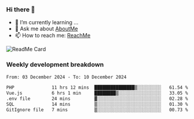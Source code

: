 ### Hi there 👋

- 🌱 I’m currently learning ...
- 💬 Ask me about [AboutMe](https://www.itzcy.com/about)
- 📫 How to reach me: [ReachMe](https://www.itzcy.com/about)

![ReadMe Card](https://github-readme-stats-ten-gilt.vercel.app/api?username=SuperChenYun&show_icons=true&title_color=fff&icon_color=79ff97&text_color=9f9f9f&bg_color=151515&hide_border=true)

### Weekly development breakdown
<!--START_SECTION:waka-->

```txt
From: 03 December 2024 - To: 10 December 2024

PHP              11 hrs 12 mins  ███████████████▒░░░░░░░░░   61.54 %
Vue.js           6 hrs 1 min     ████████▒░░░░░░░░░░░░░░░░   33.05 %
.env file        24 mins         ▓░░░░░░░░░░░░░░░░░░░░░░░░   02.28 %
SQL              14 mins         ▒░░░░░░░░░░░░░░░░░░░░░░░░   01.30 %
GitIgnore file   7 mins          ▒░░░░░░░░░░░░░░░░░░░░░░░░   00.73 %
```

<!--END_SECTION:waka-->
